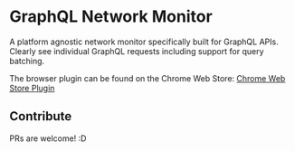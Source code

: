 # GraphQL Network Monitor

A platform agnostic network monitor specifically built for GraphQL APIs. Clearly see individual GraphQL requests including support for query batching.

The browser plugin can be found on the Chrome Web Store:
[Chrome Web Store Plugin](http://google.com)

## Contribute

PRs are welcome! :D
